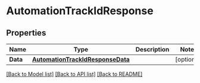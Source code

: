 # AutomationTrackIdResponse

## Properties

Name | Type | Description | Notes
------------ | ------------- | ------------- | -------------
**Data** | [**AutomationTrackIdResponseData**](AutomationTrackIdResponse_data.md) |  | [optional] 

[[Back to Model list]](../README.md#documentation-for-models) [[Back to API list]](../README.md#documentation-for-api-endpoints) [[Back to README]](../README.md)


